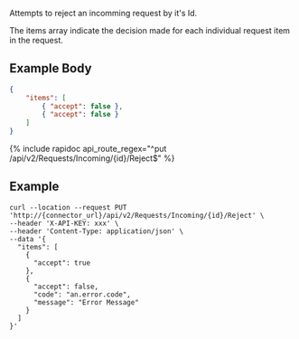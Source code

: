 Attempts to reject an incomming request by it's Id.

The items array indicate the decision made for each individual request item in the request.

## Example Body

```json
{
    "items": [
        { "accept": false },
        { "accept": false }
    ]
}
```

{% include rapidoc api_route_regex="^put /api/v2/Requests/Incoming/{id}/Reject$" %}

## Example

```shell
curl --location --request PUT 'http://{connector_url}/api/v2/Requests/Incoming/{id}/Reject' \
--header 'X-API-KEY: xxx' \
--header 'Content-Type: application/json' \
--data '{
  "items": [
    {
      "accept": true
    },
    {
      "accept": false,
      "code": "an.error.code",
      "message": "Error Message"
    }
  ]
}'
```
